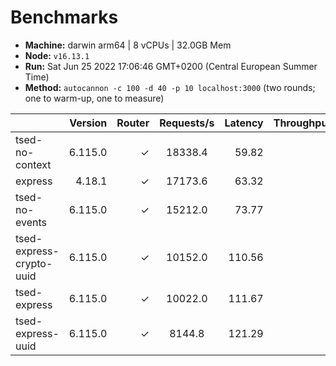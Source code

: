 # Benchmarks

- **Machine:** darwin arm64 | 8 vCPUs | 32.0GB Mem
- **Node:** `v16.13.1`
- **Run:** Sat Jun 25 2022 17:06:46 GMT+0200 (Central European Summer Time)
- **Method:** `autocannon -c 100 -d 40 -p 10 localhost:3000` (two rounds; one to warm-up, one to measure)

|                          | Version | Router | Requests/s | Latency | Throughput/Mb |
| :----------------------- | ------: | -----: | :--------: | ------: | ------------: |
| tsed-no-context          | 6.115.0 |      ✓ |  18338.4   |   59.82 |          3.06 |
| express                  |  4.18.1 |      ✓ |  17173.6   |   63.32 |          3.06 |
| tsed-no-events           | 6.115.0 |      ✓ |  15212.0   |   73.77 |          2.54 |
| tsed-express-crypto-uuid | 6.115.0 |      ✓ |  10152.0   |  110.56 |          2.20 |
| tsed-express             | 6.115.0 |      ✓ |  10022.0   |  111.67 |          1.84 |
| tsed-express-uuid        | 6.115.0 |      ✓ |   8144.8   |  121.29 |          1.73 |
